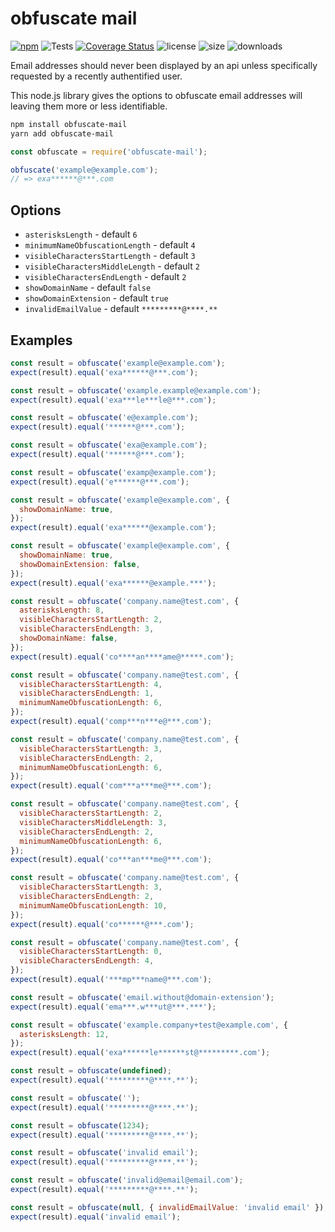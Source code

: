 # obfuscate mail

[![npm](https://img.shields.io/npm/v/obfuscate-mail)](https://www.npmjs.com/package/obfuscate-mail)
![Tests](https://github.com/rawpixel-vincent/obfuscate-mail/actions/workflows/node.js.yml/badge.svg)
[![Coverage Status](https://coveralls.io/repos/github/rawpixel-vincent/obfuscate-mail/badge.svg)](https://coveralls.io/github/rawpixel-vincent/obfuscate-mail?branch=main)
![license](https://img.shields.io/npm/l/obfuscate-mail)
![size](https://img.shields.io/bundlephobia/min/obfuscate-mail)
![downloads](https://img.shields.io/npm/dw/obfuscate-mail)

Email addresses should never been displayed by an api unless specifically requested by a recently authentified user.

This node.js library gives the options to obfuscate email addresses will leaving them more or less identifiable.

```sh
npm install obfuscate-mail
yarn add obfuscate-mail
```

```js
const obfuscate = require('obfuscate-mail');

obfuscate('example@example.com');
// => exa******@***.com
```

## Options

- `asterisksLength` - default `6`
- `minimumNameObfuscationLength` - default `4`
- `visibleCharactersStartLength` - default `3`
- `visibleCharactersMiddleLength` - default `2`
- `visibleCharactersEndLength` - default `2`
- `showDomainName` - default `false`
- `showDomainExtension` - default `true`
- `invalidEmailValue` - default `*********@****.**`

## Examples

```js
const result = obfuscate('example@example.com');
expect(result).equal('exa******@***.com');
```

```js
const result = obfuscate('example.example@example.com');
expect(result).equal('exa***le***le@***.com');
```

```js
const result = obfuscate('e@example.com');
expect(result).equal('******@***.com');
```

```js
const result = obfuscate('exa@example.com');
expect(result).equal('******@***.com');
```

```js
const result = obfuscate('examp@example.com');
expect(result).equal('e******@***.com');
```

```js
const result = obfuscate('example@example.com', {
  showDomainName: true,
});
expect(result).equal('exa******@example.com');
```

```js
const result = obfuscate('example@example.com', {
  showDomainName: true,
  showDomainExtension: false,
});
expect(result).equal('exa******@example.***');
```

```js
const result = obfuscate('company.name@test.com', {
  asterisksLength: 8,
  visibleCharactersStartLength: 2,
  visibleCharactersEndLength: 3,
  showDomainName: false,
});
expect(result).equal('co****an****ame@*****.com');
```

```js
const result = obfuscate('company.name@test.com', {
  visibleCharactersStartLength: 4,
  visibleCharactersEndLength: 1,
  minimumNameObfuscationLength: 6,
});
expect(result).equal('comp***n***e@***.com');
```

```js
const result = obfuscate('company.name@test.com', {
  visibleCharactersStartLength: 3,
  visibleCharactersEndLength: 2,
  minimumNameObfuscationLength: 6,
});
expect(result).equal('com***a***me@***.com');
```

```js
const result = obfuscate('company.name@test.com', {
  visibleCharactersStartLength: 2,
  visibleCharactersMiddleLength: 3,
  visibleCharactersEndLength: 2,
  minimumNameObfuscationLength: 6,
});
expect(result).equal('co***an***me@***.com');
```

```js
const result = obfuscate('company.name@test.com', {
  visibleCharactersStartLength: 3,
  visibleCharactersEndLength: 2,
  minimumNameObfuscationLength: 10,
});
expect(result).equal('co******@***.com');
```

```js
const result = obfuscate('company.name@test.com', {
  visibleCharactersStartLength: 0,
  visibleCharactersEndLength: 4,
});
expect(result).equal('***mp***name@***.com');
```

```js
const result = obfuscate('email.without@domain-extension');
expect(result).equal('ema***.w***ut@***.***');
```

```js
const result = obfuscate('example.company+test@example.com', {
  asterisksLength: 12,
});
expect(result).equal('exa******le******st@*********.com');
```

```js
const result = obfuscate(undefined);
expect(result).equal('*********@****.**');
```

```js
const result = obfuscate('');
expect(result).equal('*********@****.**');
```

```js
const result = obfuscate(1234);
expect(result).equal('*********@****.**');
```

```js
const result = obfuscate('invalid email');
expect(result).equal('*********@****.**');
```

```js
const result = obfuscate('invalid@email@email.com');
expect(result).equal('*********@****.**');
```

```js
const result = obfuscate(null, { invalidEmailValue: 'invalid email' });
expect(result).equal('invalid email');
```
